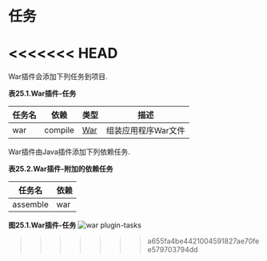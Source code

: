 # 任务
<<<<<<< HEAD
=======

War插件会添加下列任务到项目.

**表25.1.War插件-任务**

任务名     | 依赖        |  类型 | 描述
--------- | ---------- | ---- | -----------
war | compile | [War](https://docs.gradle.org/current/dsl/org.gradle.api.tasks.bundling.War.html) | 组装应用程序War文件

War插件由Java插件添加下列依赖任务.

**表25.2.War插件-附加的依赖任务**

任务名    | 依赖
-------- | ------
assemble | war

**图25.1.War插件-任务**
![war plugin-tasks](https://docs.gradle.org/current/userguide/img/warPluginTasks.png)
>>>>>>> a655fa4be4421004591827ae70fee579703794dd
